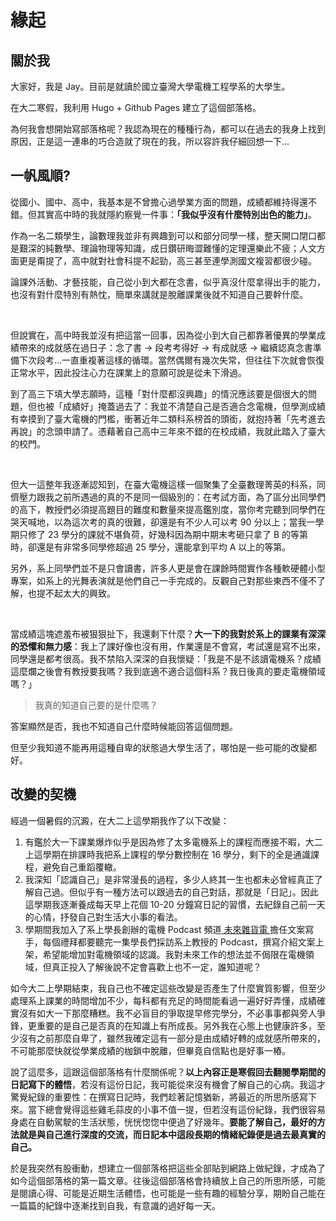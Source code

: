 # 緣起


## 關於我

大家好，我是 Jay。目前是就讀於國立臺灣大學電機工程學系的大學生。

在大二寒假，我利用 Hugo + Github Pages 建立了這個部落格。

為何我會想開始寫部落格呢？我認為現在的種種行為，都可以在過去的我身上找到原因，正是這一連串的巧合造就了現在的我，所以容許我仔細回想一下…

## 一帆風順?

從國小、國中、高中，我基本是不曾擔心過學業方面的問題，成績都維持得還不錯。但其實高中時的我就隱約察覺一件事：**「我似乎沒有什麼特別出色的能力」**。

作為一名二類學生，論數理我並非有興趣到可以和部分同學一樣，整天開口閉口都是艱深的純數學、理論物理等知識，成日鑽研晦澀難懂的定理還樂此不疲；人文方面更是甭提了，高中就對社會科提不起勁，高三甚至連學測國文複習都很少碰。

論課外活動、才藝技能，自己從小到大都在念書，似乎真沒什麼拿得出手的能力，也沒有對什麼特別有熱忱，簡單來講就是脫離課業後就不知道自己要幹什麼。

<br>

但說實在，高中時我並沒有把這當一回事，因為從小到大自己都靠著優異的學業成績帶來的成就感在過日子：念了書 → 段考考得好 → 有成就感 → 繼續認真念書準備下次段考…一直重複著這樣的循環。當然偶爾有幾次失常，但往往下次就會恢復正常水平，因此投注心力在課業上的意願可說是從未下滑過。

到了高三下填大學志願時，這種「對什麼都沒興趣」的情況應該要是個很大的問題，但也被「成績好」掩蓋過去了：我並不清楚自己是否適合念電機，但學測成績有幸摸到了臺大電機的門檻，衝著近年二類科系榜首的頭銜，就抱持著「先考進去再說」的念頭申請了。憑藉著自己高中三年來不錯的在校成績，我就此踏入了臺大的校門。

<br>

但大一這整年我逐漸認知到，在臺大電機這樣一個聚集了全臺數理菁英的科系，同儕壓力跟我之前所遇過的真的不是同一個級別的：在考試方面，為了區分出同學們的高下，教授們必須提高題目的難度和數量來提高鑑別度，當你考完聽到同學們在哭天喊地，以為這次考的真的很難，卻還是有不少人可以考 90 分以上；當我一學期只修了 23 學分的課就不堪負荷，好幾科因為期中期末考砸只拿了 B 的等第時，卻還是有非常多同學修超過 25 學分，還能拿到平均 A 以上的等第。

另外，系上同學們並不是只會讀書，許多人更是會在課餘時間實作各種軟硬體小型專案，如系上的光舞表演就是他們自己一手完成的。反觀自己對那些東西不僅不了解，也提不起太大的興致。

<br>

當成績這塊遮羞布被狠狠扯下，我還剩下什麼？**大一下的我對於系上的課業有深深的恐懼和無力感**：我上了課好像也沒有用，作業還是不會寫，考試還是寫不出來，同學還是都考很高。我不禁陷入深深的自我懷疑：「我是不是不該讀電機系？成績這麼爛之後會有教授要我嗎？我到底適不適合這個科系？我日後真的要走電機領域嗎？」

> 我真的知道自己要的是什麼嗎？

答案顯然是否，我也不知道自己什麼時候能回答這個問題。

但至少我知道不能再用這種自卑的狀態過大學生活了，哪怕是一些可能的改變都好。

## 改變的契機

經過一個暑假的沉澱，在大二上這學期我作了以下改變：

1. 有鑑於大一下課業爆炸似乎是因為修了太多電機系上的課程而應接不暇，大二上這學期在排課時我把系上課程的學分數控制在 16 學分，剩下的全是通識課程，避免自己重蹈覆轍。
2. 我深知「認識自己」是非常漫長的過程，多少人終其一生也都未必曾經真正了解自己過。但似乎有一種方法可以跟過去的自己對話，那就是「日記」。因此這學期我逐漸養成每天早上花個 10-20 分鐘寫日記的習慣，去紀錄自己前一天的心情，抒發自己對生活大小事的看法。
3. 學期間我加入了系上學長創辦的電機 Podcast 頻道[ 未來雜貨電 ](https://www.facebook.com/futuregroceree/)擔任文案寫手，每個禮拜都要聽完一集學長們採訪系上教授的 Podcast，撰寫介紹文案上架，希望能增加對電機領域的認識。我對未來工作的想法並不侷限在電機領域，但真正投入了解後說不定會喜歡上也不一定，誰知道呢？

如今大二上學期結束，我自己也不確定這些改變是否產生了什麼實質影響，但至少處理系上課業的時間增加不少，每科都有充足的時間能看過一遍好好弄懂，成績確實沒有如大一下那麼糟糕。我不必盲目的爭取提早修完學分，不必事事都與旁人爭鋒，更重要的是自己是否真的在知識上有所成長。另外我在心態上也健康許多，至少沒有之前那麼自卑了，雖然我確定這有一部分是由成績好轉的成就感所帶來的，不可能那麼快就從學業成績的枷鎖中脫離，但畢竟自信點也是好事一樁。

說了這麼多，這跟這個部落格有什麼關係呢？**以上內容正是寒假回去翻閱學期間的日記寫下的體悟**，若沒有這份日記，我可能從來沒有機會了解自己的心病。我這才驚覺紀錄的重要性：在撰寫日記時，我們趁著記憶猶新，將最近的所思所感寫下來。當下總會覺得這些雞毛蒜皮的小事不值一提，但若沒有這份紀錄，我們很容易身處在自動駕駛的生活狀態，恍恍惚惚中便過了好幾年。**要能了解自己，最好的方法就是與自己進行深度的交流，而日記本中這段長期的情緒紀錄便是過去最真實的自己。**

於是我突然有股衝動，想建立一個部落格把這些全部貼到網路上做紀錄，才成為了如今這個部落格的第一篇文章。往後這個部落格會持續放上自己的所思所感，可能是閱讀心得、可能是近期生活體悟，也可能是一些有趣的經驗分享，期盼自己能在一篇篇的紀錄中逐漸找到自我，有意識的過好每一天。
